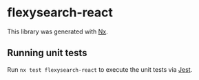 # flexysearch-react

This library was generated with [Nx](https://nx.dev).

## Running unit tests

Run `nx test flexysearch-react` to execute the unit tests via [Jest](https://jestjs.io).
